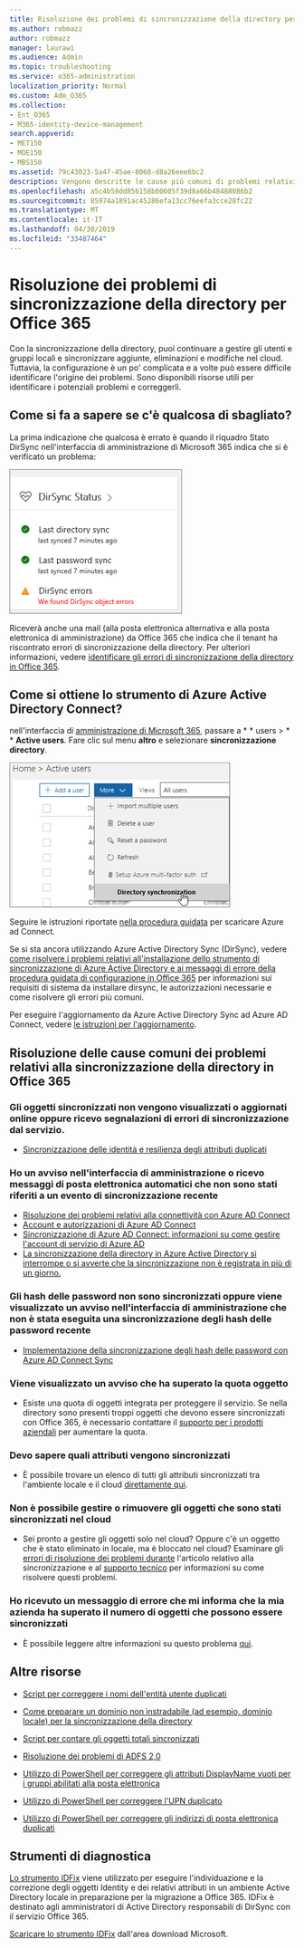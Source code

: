 ```yaml
---
title: Risoluzione dei problemi di sincronizzazione della directory per Office 365
ms.author: robmazz
author: robmazz
manager: laurawi
ms.audience: Admin
ms.topic: troubleshooting
ms.service: o365-administration
localization_priority: Normal
ms.custom: Adm_O365
ms.collection:
- Ent_O365
- M365-identity-device-management
search.appverid:
- MET150
- MOE150
- MBS150
ms.assetid: 79c43023-5a47-45ae-8068-d8a26eee6bc2
description: Vengono descritte le cause più comuni di problemi relativi alla sincronizzazione della directory in Office 365 e vengono forniti alcuni metodi per risolvere il problema e risolverli.
ms.openlocfilehash: a5c4b58dd856158b00605f39d8a66b48488086b2
ms.sourcegitcommit: 85974a1891ac45286efa13cc76eefa3cce28fc22
ms.translationtype: MT
ms.contentlocale: it-IT
ms.lasthandoff: 04/30/2019
ms.locfileid: "33487464"
---
```

# <a name="fixing-problems-with-directory-synchronization-for-office-365"></a>Risoluzione dei problemi di sincronizzazione della directory per Office 365

Con la sincronizzazione della directory, puoi continuare a gestire gli utenti e gruppi locali e sincronizzare aggiunte, eliminazioni e modifiche nel cloud. Tuttavia, la configurazione è un po' complicata e a volte può essere difficile identificare l'origine dei problemi. Sono disponibili risorse utili per identificare i potenziali problemi e correggerli.
  
## <a name="how-do-i-know-if-something-is-wrong"></a>Come si fa a sapere se c'è qualcosa di sbagliato?

La prima indicazione che qualcosa è errato è quando il riquadro Stato DirSync nell'interfaccia di amministrazione di Microsoft 365 indica che si è verificato un problema:
  
![Riquadro di stato DirSync nell'anteprima dell'interfaccia di amministrazione](media/060006e9-de61-49d5-8979-e77cda198e71.png)
  
Riceverà anche una mail (alla posta elettronica alternativa e alla posta elettronica di amministrazione) da Office 365 che indica che il tenant ha riscontrato errori di sincronizzazione della directory. Per ulteriori informazioni, vedere [identificare gli errori di sincronizzazione della directory in Office 365](identify-directory-synchronization-errors.md).
  
## <a name="how-do-i-get-azure-active-directory-connect-tool"></a>Come si ottiene lo strumento di Azure Active Directory Connect?

nell'interfaccia di [amministrazione di Microsoft 365](https://admin.microsoft.com), passare a * * users \> * * **Active users**. Fare clic sul menu **altro** e selezionare **sincronizzazione directory**. 
  
![Nel menu altro, scegliere sincronizzazione directory](media/dc6669e5-c01b-471e-9cdf-04f5d44e1c4b.png)
  
Seguire le istruzioni riportate [nella procedura guidata](set-up-directory-synchronization.md) per scaricare Azure ad Connect. 
  
Se si sta ancora utilizzando Azure Active Directory Sync (DirSync), vedere [come risolvere i problemi relativi all'installazione dello strumento di sincronizzazione di Azure Active Directory e ai messaggi di errore della procedura guidata di configurazione in Office 365](https://go.microsoft.com/fwlink/p/?LinkId=396717) per informazioni sui requisiti di sistema da installare dirsync, le autorizzazioni necessarie e come risolvere gli errori più comuni. 
  
Per eseguire l'aggiornamento da Azure Active Directory Sync ad Azure AD Connect, vedere [le istruzioni per l'aggiornamento](https://go.microsoft.com/fwlink/p/?LinkId=733240).
  
## <a name="resolving-common-causes-of-problems-with-directory-synchronization-in-office-365"></a>Risoluzione delle cause comuni dei problemi relativi alla sincronizzazione della directory in Office 365

### <a name="synchronized-objects-arent-appearing-or-updating-online-or-im-getting-synchronization-error-reports-from-the-service"></a>**Gli oggetti sincronizzati non vengono visualizzati o aggiornati online oppure ricevo segnalazioni di errori di sincronizzazione dal servizio.**

- [Sincronizzazione delle identità e resilienza degli attributi duplicati](https://docs.microsoft.com/azure/active-directory/hybrid/how-to-connect-syncservice-duplicate-attribute-resiliency)

### <a name="i-have-an-alert-in-the-admin-center-or-am-receiving-automated-emails-that-there-hasnt-been-a-recent-synchronization-event"></a>**Ho un avviso nell'interfaccia di amministrazione o ricevo messaggi di posta elettronica automatici che non sono stati riferiti a un evento di sincronizzazione recente**
- [Risoluzione dei problemi relativi alla connettività con Azure AD Connect](https://docs.microsoft.com/azure/active-directory/hybrid/tshoot-connect-connectivity)
- [Account e autorizzazioni di Azure AD Connect](https://go.microsoft.com/fwlink/p/?LinkId=820598)
- [Sincronizzazione di Azure AD Connect: informazioni su come gestire l'account di servizio di Azure AD](https://docs.microsoft.com/azure/active-directory/hybrid/how-to-connect-azureadaccount)
- [La sincronizzazione della directory in Azure Active Directory si interrompe o si avverte che la sincronizzazione non è registrata in più di un giorno.](https://support.microsoft.com/help/2882421/directory-synchronization-to-azure-active-directory-stops-or-you-re-warned-that-sync-hasn-t-registered-in-more-than-a-day)

### <a name="password-hashes-arent-synchronizing-or-im-seeing-an-alert-in-the-admin-center-that-there-hasnt-been-a-recent-password-hash-synchronization"></a>**Gli hash delle password non sono sincronizzati oppure viene visualizzato un avviso nell'interfaccia di amministrazione che non è stata eseguita una sincronizzazione degli hash delle password recente**
- [Implementazione della sincronizzazione degli hash delle password con Azure AD Connect Sync](https://docs.microsoft.com/azure/active-directory/hybrid/how-to-connect-password-hash-synchronization)

### <a name="im-seeing-an-alert-that-object-quota-exceeded"></a>**Viene visualizzato un avviso che ha superato la quota oggetto**
- Esiste una quota di oggetti integrata per proteggere il servizio. Se nella directory sono presenti troppi oggetti che devono essere sincronizzati con Office 365, è necessario contattare il [supporto per i prodotti aziendali](https://support.office.com/article/32a17ca7-6fa0-4870-8a8d-e25ba4ccfd4b) per aumentare la quota.

### <a name="i-need-to-know-which-attributes-are-synchronized"></a>**Devo sapere quali attributi vengono sincronizzati**
- È possibile trovare un elenco di tutti gli attributi sincronizzati tra l'ambiente locale e il cloud [direttamente qui](https://go.microsoft.com/fwlink/p/?LinkId=396719).

### <a name="i-cant-manage-or-remove-objects-that-were-synchronized-to-the-cloud"></a>**Non è possibile gestire o rimuovere gli oggetti che sono stati sincronizzati nel cloud**
- Sei pronto a gestire gli oggetti solo nel cloud? Oppure c'è un oggetto che è stato eliminato in locale, ma è bloccato nel cloud? Esaminare gli [errori di risoluzione dei problemi durante](https://go.microsoft.com/fwlink/p/?linkid=842044) l'articolo relativo alla sincronizzazione e al [supporto tecnico](https://go.microsoft.com/fwlink/p/?LinkId=396720) per informazioni su come risolvere questi problemi.

### <a name="i-got-an-error-message-that-my-company-has-exceeded-the-number-of-objects-that-can-be-synchronized"></a>**Ho ricevuto un messaggio di errore che mi informa che la mia azienda ha superato il numero di oggetti che possono essere sincronizzati**
- È possibile leggere altre informazioni su questo problema [qui](https://go.microsoft.com/fwlink/p/?LinkId=396721).
   
## <a name="other-resources"></a>Altre risorse

- [Script per correggere i nomi dell'entità utente duplicati](https://go.microsoft.com/fwlink/p/?LinkId=396725)
    
- [Come preparare un dominio non instradabile (ad esempio, dominio locale) per la sincronizzazione della directory](prepare-a-non-routable-domain-for-directory-synchronization.md)
    
- [Script per contare gli oggetti totali sincronizzati](https://go.microsoft.com/fwlink/p/?LinkId=396726)
    
- [Risoluzione dei problemi di ADFS 2,0](https://go.microsoft.com/fwlink/p/?LinkId=396727)
    
- [Utilizzo di PowerShell per correggere gli attributi DisplayName vuoti per i gruppi abilitati alla posta elettronica](https://go.microsoft.com/fwlink/p/?LinkId=396728)
    
- [Utilizzo di PowerShell per correggere l'UPN duplicato](https://go.microsoft.com/fwlink/p/?LinkId=396730)
    
- [Utilizzo di PowerShell per correggere gli indirizzi di posta elettronica duplicati](https://go.microsoft.com/fwlink/p/?LinkId=396731)
    
## <a name="diagnostic-tools"></a>Strumenti di diagnostica

[Lo strumento IDFix](prepare-directory-attributes-for-synch-with-idfix.md) viene utilizzato per eseguire l'individuazione e la correzione degli oggetti Identity e dei relativi attributi in un ambiente Active Directory locale in preparazione per la migrazione a Office 365. IDFix è destinato agli amministratori di Active Directory responsabili di DirSync con il servizio Office 365. 

[Scaricare lo strumento IDFix](https://go.microsoft.com/fwlink/p/?LinkId=396718) dall'area download Microsoft.
